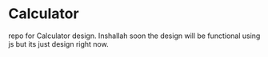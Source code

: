 # Calculator
repo for Calculator design. Inshallah soon the design will be functional using js but its just design right now.
